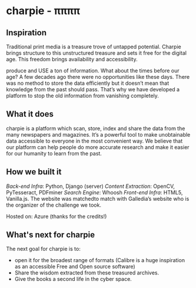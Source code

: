 # charpie - ππππ

## Inspiration
Traditional print media is a treasure trove of untapped potential. Charpie brings structure to this unstructured treasure and sets it free for the digital age. This freedom brings availability and accessibility.

 produce and USE a ton of information. What about the times before our age? A few decades ago there were no opportunities like these days. There was no method to store the data efficiently but it doesn’t mean that knowledge from the past should pass. That’s why we have developed a platform to stop the old information from vanishing completely.

## What it does
charpie is a platform which scan, store, index and share the data from the many newspapers and magazines. It’s a powerful tool to make unobtainable data accessible to everyone in the most convenient way. We believe that our platform can help people do more accurate research and make it easier for our humanity to learn from the past.

## How we built it
*Back-end Infra*: Python, Django (server)
*Content Extraction*: OpenCV, PyTesseract, PDFminer
*Search Engine*: Whoosh
*Front-end Infra*: HTML5, Vanilla.js. The website was matchedto match with Galledia’s website who is the organizer of the challenge we took.

Hosted on: Azure (thanks for the credits!)

## What's next for charpie
The next goal for charpie is to:
- open it for the broadest range of formats (Calibre is a huge inspiration as an accessible Free and Open source software)
- Share the wisdom extracted from these treasured archives.
- Give the books a second life in the cyber space.


